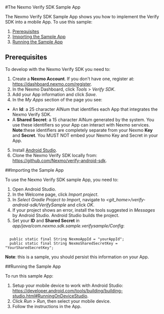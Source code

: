#The Nexmo Verify SDK Sample App

The Nexmo Verify SDK Sample App shows you how to implement the Verify SDK into a mobile App. To use this sample:

1. <a href="#prereq">Prerequisites</a>
2. <a href="#import">Importing the Sample App</a>
3. <a href="#run">Running the Sample App</a>

## Prerequisites<a name="prereq"></a>

To develop with the Nexmo Verify SDK you need to:

1. Create a __Nexmo Account__. If you don't have one, register at: https://dashboard.nexmo.com/register.
2. In the Nexmo Dashboard, click *Tools* > *Verify SDK*.
3. Add your App information and click *Save*.
4. In the *My Apps* section of the page you see:
  * An __Id__: a 25 character AlNum that identifies each App that integrates the Nexmo Verify SDK.
  * A __Shared Secret__: a 15 character AlNum generated by the system.
    You use these identifiers so your App can interact with Nexmo services.
    **Note**:these identifiers are completely separate from your Nexmo __Key__ and __Secret__. You MUST NOT embed your Nexmo Key and Secret in your App.
5. Install <a href="http://developer.android.com/tools/studio/index.html"> Android Studio</a>.
6. Clone the Nexmo Verify SDK locally from: https://github.com/Nexmo/verify-android-sdk.


##Importing the Sample App<a name="import"></a>

To use the Nexmo Verify SDK sample App, you need to:

1. Open Android Studio.
2. In the Welcome page, click *Import project*.
3. In *Select Gradle Project to Import*, navigate to *&lt;git_home>/verify-android-sdk/VerifySample* and click *OK*.
4. If your project shows an error, install the tools suggested in *Messages* by Android Studio. Android Studio builds the project.
5. Set your __ID__ and __Shared Secret__ in *app/java/com.nexmo.sdk.sample.verifysample/Config*:

  ```

    public static final String NexmoAppId = "yourAppId";
    public static final String NexmoSharedSecretKey = "YourSharedSecretKey";
```

**Note**: this is a sample, you should persist this information on your App.

##Running the Sample App<a name="run"></a>

To run this sample App:

1. Setup your mobile device to work with Android Studio: https://developer.android.com/tools/building/building-studio.html#RunningOnDeviceStudio. 
2. Click *Run* > *Run*, then select your mobile device. 
3. Follow the instructions in the App. 

